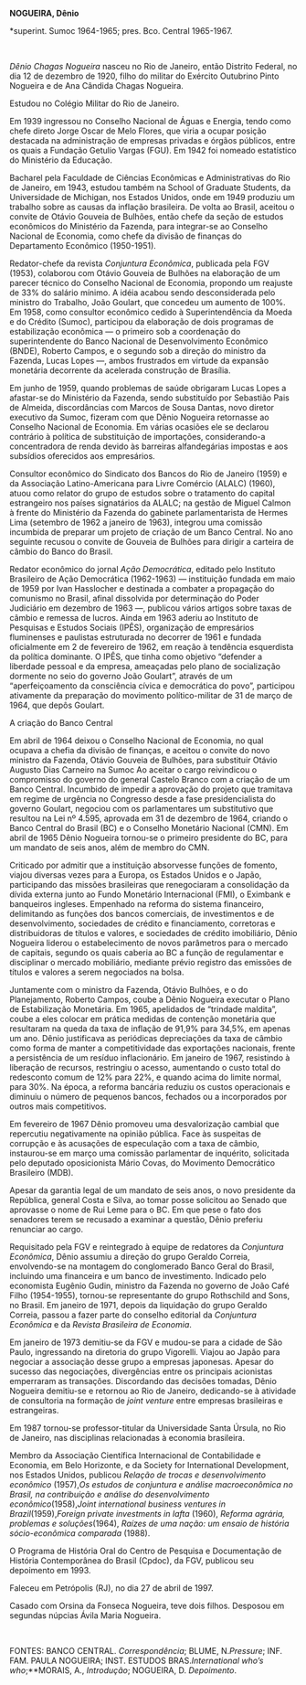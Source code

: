 **NOGUEIRA, Dênio**

\*superint. Sumoc 1964-1965; pres. Bco. Central 1965-1967.

 

*Dênio Chagas Nogueira* nasceu no Rio de Janeiro, então Distrito
Federal, no dia 12 de dezembro de 1920, filho do militar do Exército
Outubrino Pinto Nogueira e de Ana Cândida Chagas Nogueira.

Estudou no Colégio Militar do Rio de Janeiro.

Em 1939 ingressou no Conselho Nacional de Águas e Energia, tendo como
chefe direto Jorge Oscar de Melo Flores, que viria a ocupar posição
destacada na administração de empresas privadas e órgãos públicos, entre
os quais a Fundação Getulio Vargas (FGU). Em 1942 foi nomeado
estatístico do Ministério da Educação.

Bacharel pela Faculdade de Ciências Econômicas e Administrativas do Rio
de Janeiro, em 1943, estudou também na School of Graduate Students, da
Universidade de Michigan, nos Estados Unidos, onde em 1949 produziu um
trabalho sobre as causas da inflação brasileira. De volta ao Brasil,
aceitou o convite de Otávio Gouveia de Bulhões, então chefe da seção de
estudos econômicos do Ministério da Fazenda, para integrar-se ao
Conselho Nacional de Economia, como chefe da divisão de finanças do
Departamento Econômico (1950-1951).

Redator-chefe da revista *Conjuntura Econômica*, publicada pela FGV
(1953), colaborou com Otávio Gouveia de Bulhões na elaboração de um
parecer técnico do Conselho Nacional de Economia, propondo um reajuste
de 33% do salário mínimo. A idéia acabou sendo desconsiderada pelo
ministro do Trabalho, João Goulart, que concedeu um aumento de 100%. Em
1958, como consultor econômico cedido à Superintendência da Moeda e do
Crédito (Sumoc), participou da elaboração de dois programas de
estabilização econômica — o primeiro sob a coordenação do
superintendente do Banco Nacional de Desenvolvimento Econômico (BNDE),
Roberto Campos, e o segundo sob a direção do ministro da Fazenda, Lucas
Lopes —, ambos frustrados em virtude da expansão monetária decorrente da
acelerada construção de Brasília.

Em junho de 1959, quando problemas de saúde obrigaram Lucas Lopes a
afastar-se do Ministério da Fazenda, sendo substituído por Sebastião
Pais de Almeida, discordâncias com Marcos de Sousa Dantas, novo diretor
executivo da Sumoc, fizeram com que Dênio Nogueira retornasse ao
Conselho Nacional de Economia. Em várias ocasiões ele se declarou
contrário à política de substituição de importações, considerando-a
concentradora de renda devido às barreiras alfandegárias impostas e aos
subsídios oferecidos aos empresários.

Consultor econômico do Sindicato dos Bancos do Rio de Janeiro (1959) e
da Associação Latino-Americana para Livre Comércio (ALALC) (1960), atuou
como relator do grupo de estudos sobre o tratamento do capital
estrangeiro nos países signatários da ALALC; na gestão de Miguel Calmon
à frente do Ministério da Fazenda do gabinete parlamentarista de Hermes
Lima (setembro de 1962 a janeiro de 1963), integrou uma comissão
incumbida de preparar um projeto de criação de um Banco Central. No ano
seguinte recusou o convite de Gouveia de Bulhões para dirigir a carteira
de câmbio do Banco do Brasil.

Redator econômico do jornal *Ação Democrática*, editado pelo Instituto
Brasileiro de Ação Democrática (1962-1963) — instituição fundada em maio
de 1959 por Ivan Hasslocher e destinada a combater a propagação do
comunismo no Brasil, afinal dissolvida por determinação do Poder
Judiciário em dezembro de 1963 —, publicou vários artigos sobre taxas de
câmbio e remessa de lucros. Ainda em 1963 aderiu ao Instituto de
Pesquisas e Estudos Sociais (IPÊS), organização de empresários
fluminenses e paulistas estruturada no decorrer de 1961 e fundada
oficialmente em 2 de fevereiro de 1962, em reação à tendência
esquerdista da política dominante. O IPÊS, que tinha como objetivo
“defender a liberdade pessoal e da empresa, ameaçadas pelo plano de
socialização dormente no seio do governo João Goulart”, através de um
“aperfeiçoamento da consciência cívica e democrática do povo”,
participou ativamente da preparação do movimento político-militar de 31
de março de 1964, que depôs Goulart.

A criação do Banco Central

Em abril de 1964 deixou o Conselho Nacional de Economia, no qual ocupava
a chefia da divisão de finanças, e aceitou o convite do novo ministro da
Fazenda, Otávio Gouveia de Bulhões, para substituir Otávio Augusto Dias
Carneiro na Sumoc Ao aceitar o cargo reivindicou o compromisso do
governo do general Castelo Branco com a criação de um Banco Central.
Incumbido de impedir a aprovação do projeto que tramitava em regime de
urgência no Congresso desde a fase presidencialista do governo Goulart,
negociou com os parlamentares um substitutivo que resultou na Lei nº
4.595, aprovada em 31 de dezembro de 1964, criando o Banco Central do
Brasil (BC) e o Conselho Monetário Nacional (CMN). Em abril de 1965
Dênio Nogueira tornou-se o primeiro presidente do BC, para um mandato de
seis anos, além de membro do CMN.

Criticado por admitir que a instituição absorvesse funções de fomento,
viajou diversas vezes para a Europa, os Estados Unidos e o Japão,
participando das missões brasileiras que renegociaram a consolidação da
dívida externa junto ao Fundo Monetário Internacional (FMI), o Eximbank
e banqueiros ingleses. Empenhado na reforma do sistema financeiro,
delimitando as funções dos bancos comerciais, de investimentos e de
desenvolvimento, sociedades de crédito e financiamento, corretoras e
distribuidoras de títulos e valores, e sociedades de crédito
imobiliário, Dênio Nogueira liderou o estabelecimento de novos
parâmetros para o mercado de capitais, segundo os quais caberia ao BC a
função de regulamentar e disciplinar o mercado mobiliário, mediante
prévio registro das emissões de títulos e valores a serem negociados na
bolsa.

Juntamente com o ministro da Fazenda, Otávio Bulhões, e o do
Planejamento, Roberto Campos, coube a Dênio Nogueira executar o Plano de
Estabilização Monetária. Em 1965, apelidados de “trindade maldita”,
coube a eles colocar em prática medidas de contenção monetária que
resultaram na queda da taxa de inflação de 91,9% para 34,5%, em apenas
um ano. Dênio justificava as periódicas depreciações da taxa de câmbio
como forma de manter a competitividade das exportações nacionais, frente
a persistência de um resíduo inflacionário. Em janeiro de 1967,
resistindo à liberação de recursos, restringiu o acesso, aumentando o
custo total do redesconto comum de 12% para 22%, e quando acima do
limite normal, para 30%. Na época, a reforma bancária reduziu os custos
operacionais e diminuiu o número de pequenos bancos, fechados ou a
incorporados por outros mais competitivos.

Em fevereiro de 1967 Dênio promoveu uma desvalorização cambial que
repercutiu negativamente na opinião pública. Face às suspeitas de
corrupção e às acusações de especulação com a taxa de câmbio,
instaurou-se em março uma comissão parlamentar de inquérito, solicitada
pelo deputado oposicionista Mário Covas, do Movimento Democrático
Brasileiro (MDB).

Apesar da garantia legal de um mandato de seis anos, o novo presidente
da República, general Costa e Silva, ao tomar posse solicitou ao Senado
que aprovasse o nome de Rui Leme para o BC. Em que pese o fato dos
senadores terem se recusado a examinar a questão, Dênio preferiu
renunciar ao cargo.

Requisitado pela FGV e reintegrado à equipe de redatores da *Conjuntura
Econômica*, Dênio assumiu a direção do grupo Geraldo Correia,
envolvendo-se na montagem do conglomerado Banco Geral do Brasil,
incluindo uma financeira e um banco de investimento. Indicado pelo
economista Eugênio Gudin, ministro da Fazenda no governo de João Café
Filho (1954-1955), tornou-se representante do grupo Rothschild and Sons,
no Brasil. Em janeiro de 1971, depois da liquidação do grupo Geraldo
Correia, passou a fazer parte do conselho editorial da *Conjuntura
Econômica* e da *Revista Brasileira de Economia*.

Em janeiro de 1973 demitiu-se da FGV e mudou-se para a cidade de São
Paulo, ingressando na diretoria do grupo Vigorelli. Viajou ao Japão para
negociar a associação desse grupo a empresas japonesas. Apesar do
sucesso das negociações, divergências entre os principais acionistas
emperraram as transações. Discordando das decisões tomadas, Dênio
Nogueira demitiu-se e retornou ao Rio de Janeiro, dedicando-se à
atividade de consultoria na formação de *joint venture* entre empresas
brasileiras e estrangeiras.

Em 1987 tornou-se professor-titular da Universidade Santa Úrsula, no Rio
de Janeiro, nas disciplinas relacionadas à economia brasileira.

Membro da Associação Científica Internacional de Contabilidade e
Economia, em Belo Horizonte, e da Society for International Development,
nos Estados Unidos, publicou *Relação de trocas e desenvolvimento
econômico* (1957),*Os estudos de* *conjuntura e análise macroeconômica
no* *Brasil, na contribuição e análise do desenvolvimento
econômico*(1958),*Joint international* *business ventures in
Brazil*(1959),*Foreign* *private investments in lafta* (1960), *Reforma*
*agrária, problemas e soluções*(1964), *Raízes de uma nação: um ensaio
de história sócio-econômica comparada* (1988).

O Programa de História Oral do Centro de Pesquisa e Documentação de
História Contemporânea do Brasil (Cpdoc), da FGV, publicou seu
depoimento em 1993.

Faleceu em Petrópolis (RJ), no dia 27 de abril de 1997.

Casado com Orsina da Fonseca Nogueira, teve dois filhos. Desposou em
segundas núpcias Ávila Maria Nogueira.

 

FONTES: BANCO CENTRAL. *Correspondência*; BLUME, N.*Pressure*; INF. FAM.
PAULA NOGUEIRA; INST. ESTUDOS BRAS.*International who’s who*;**MORAIS,
A., *Introdução*; NOGUEIRA, D. *Depoimento*.

 
